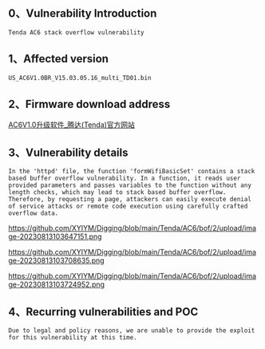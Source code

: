 ## **0、Vulnerability Introduction**

```
Tenda AC6 stack overflow vulnerability
```

## **1、Affected version**

```
US_AC6V1.0BR_V15.03.05.16_multi_TD01.bin
```

## **2、Firmware download address**

[AC6V1.0升级软件_腾达(Tenda)官方网站](https://www.tenda.com.cn/download/detail-2661.html)

## **3、Vulnerability details**

```
In the 'httpd' file, the function 'formWifiBasicSet' contains a stack based buffer overflow vulnerability. In a function, it reads user provided parameters and passes variables to the function without any length checks, which may lead to stack based buffer overflow. Therefore, by requesting a page, attackers can easily execute denial of service attacks or remote code execution using carefully crafted overflow data.
```

https://github.com/XYIYM/Digging/blob/main/Tenda/AC6/bof/2/upload/image-20230813103647151.png

https://github.com/XYIYM/Digging/blob/main/Tenda/AC6/bof/2/upload/image-20230813103708635.png

https://github.com/XYIYM/Digging/blob/main/Tenda/AC6/bof/2/upload/image-20230813103724952.png

## **4、Recurring vulnerabilities and POC**

```
Due to legal and policy reasons, we are unable to provide the exploit for this vulnerability at this time.
```

